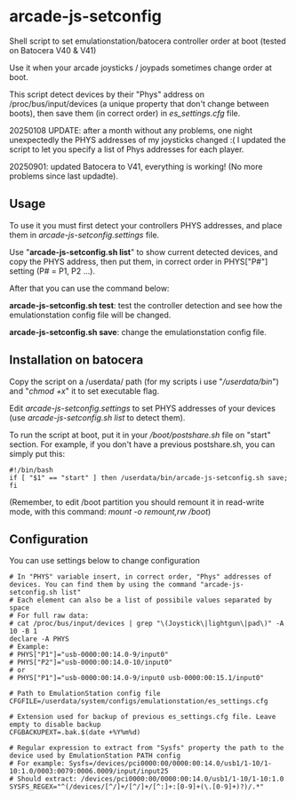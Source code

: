 # arcade-js-setconfig
Shell script to set emulationstation/batocera controller order at boot (tested on Batocera V40 & V41)

Use it when your arcade joysticks / joypads sometimes change order at boot.

This script detect devices by their "Phys" address on /proc/bus/input/devices (a unique property that don't change between boots), then save them (in correct order) in _es_settings.cfg_ file.

20250108 UPDATE: after a month without any problems, one night unexpectedly the PHYS addresses of my joysticks changed :(
I updated the script to let you specify a list of Phys addresses for each player.

20250901: updated Batocera to V41, everything is working! (No more problems since last updadte).

## Usage

To use it you must first detect your controllers PHYS addresses, and place them in _arcade-js-setconfig.settings_ file.

Use "**arcade-js-setconfig.sh list**" to show current detected devices, and copy the PHYS address, then put them, in correct order in PHYS["P#"] setting (P# = P1, P2 ...).

After that you can use the command below:

**arcade-js-setconfig.sh test**: test the controller detection and see how the emulationstation config file will be changed.

**arcade-js-setconfig.sh save**: change the emulationstation config file.

## Installation on batocera

Copy the script on a /userdata/ path (for my scripts i use "_/userdata/bin_") and "_chmod +x_" it to set executable flag.

Edit _arcade-js-setconfig.settings_ to set PHYS addresses of your devices (use _arcade-js-setconfig.sh list_ to detect them).

To run the script at boot, put it in your _/boot/postshare.sh_ file on "start" section.
For example, if you don't have a previous postshare.sh, you can simply put this:

```
#!/bin/bash
if [ "$1" == "start" ] then /userdata/bin/arcade-js-setconfig.sh save; fi
```

(Remember, to edit /boot partition you should remount it in read-write mode, with this command: _mount -o remount,rw /boot_)

## Configuration

You can use settings below to change configuration

```
# In "PHYS" variable insert, in correct order, "Phys" addresses of devices. You can find them by using the command "arcade-js-setconfig.sh list"
# Each element can also be a list of possibile values separated by space
# For full raw data:
# cat /proc/bus/input/devices | grep "\(Joystick\|lightgun\|pad\)" -A 10 -B 1
declare -A PHYS
# Example:
# PHYS["P1"]="usb-0000:00:14.0-9/input0"
# PHYS["P2"]="usb-0000:00:14.0-10/input0"
# or
# PHYS["P1"]="usb-0000:00:14.0-9/input0 usb-0000:00:15.1/input0"

# Path to EmulationStation config file
CFGFILE=/userdata/system/configs/emulationstation/es_settings.cfg

# Extension used for backup of previous es_settings.cfg file. Leave empty to disable backup
CFGBACKUPEXT=.bak.$(date +%Y%m%d)

# Regular expression to extract from "Sysfs" property the path to the device used by EmulationStation PATH config
# For example: Sysfs=/devices/pci0000:00/0000:00:14.0/usb1/1-10/1-10:1.0/0003:0079:0006.0009/input/input25
# Should extract: /devices/pci0000:00/0000:00:14.0/usb1/1-10/1-10:1.0
SYSFS_REGEX="^(/devices/[^/]+/[^/]+/[^:]+:[0-9]+(\.[0-9]+)?)/.*"
```
